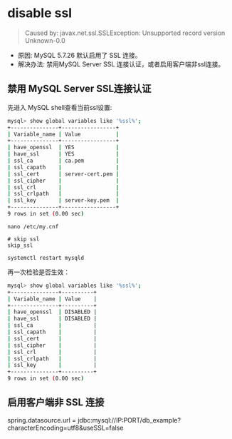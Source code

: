 # disable ssl

> Caused by: javax.net.ssl.SSLException: Unsupported record version Unknown-0.0

- 原因: MySQL 5.7.26 默认启用了 SSL 连接。 
- 解决办法: 禁用MySQL Server SSL 连接认证，或者启用客户端非ssl连接。

## 禁用 MySQL Server SSL连接认证
先进入 MySQL shell查看当前ssl设置:
```bash
mysql> show global variables like '%ssl%';
+---------------+-----------------+
| Variable_name | Value           |
+---------------+-----------------+
| have_openssl  | YES             |
| have_ssl      | YES             |
| ssl_ca        | ca.pem          |
| ssl_capath    |                 |
| ssl_cert      | server-cert.pem |
| ssl_cipher    |                 |
| ssl_crl       |                 |
| ssl_crlpath   |                 |
| ssl_key       | server-key.pem  |
+---------------+-----------------+
9 rows in set (0.00 sec)
```
```
nano /etc/my.cnf

# skip ssl
skip_ssl

systemctl restart mysqld
```
再一次检验是否生效：
```bash
mysql> show global variables like '%ssl%';
+---------------+----------+
| Variable_name | Value    |
+---------------+----------+
| have_openssl  | DISABLED |
| have_ssl      | DISABLED |
| ssl_ca        |          |
| ssl_capath    |          |
| ssl_cert      |          |
| ssl_cipher    |          |
| ssl_crl       |          |
| ssl_crlpath   |          |
| ssl_key       |          |
+---------------+----------+
9 rows in set (0.00 sec)
```

## 启用客户端非 SSL 连接
spring.datasource.url = jdbc:mysql://IP:PORT/db_example?characterEncoding=utf8&useSSL=false


